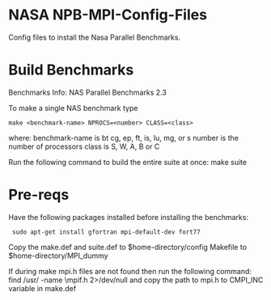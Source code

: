 # NASA NPB-MPI-Config-Files


Config files  to install the Nasa Parallel Benchmarks.

#  Build Benchmarks

Benchmarks Info:
NAS Parallel Benchmarks 2.3

To make a single NAS benchmark type 

    make <benchmark-name> NPROCS=<number> CLASS=<class>

where: 
benchmark-name is bt cg, ep, ft, is, lu, mg, or s
number        is the number of processors
class          is S, W, A, B or C

Run the following command to build the entire suite at once:
      make suite

# Pre-reqs

Have the following packages installed before installing the benchmarks:

     sudo apt-get install gfortran mpi-default-dev fort77
  
Copy the make.def and suite.def to $home-directory/config
Makefile to $home-directory/MPI_dummy

If during make mpi.h files are not found then run the following command:
      find /usr/ -name \mpif.h 2>/dev/null
and copy the path to mpi.h to CMPI_INC variable in make.def
